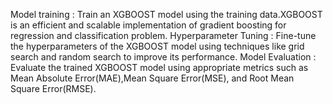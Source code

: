 Model training : Train an XGBOOST model using the training data.XGBOOST is an efficient and scalable implementation of gradient boosting for regression and classification problem.
Hyperparameter Tuning : Fine-tune the hyperparameters of the XGBOOST model using techniques like grid search and random search to improve its performance.
Model Evaluation : Evaluate the trained XGBOOST model using appropriate metrics such as Mean Absolute Error(MAE),Mean Square Error(MSE), and Root Mean Square Error(RMSE).
